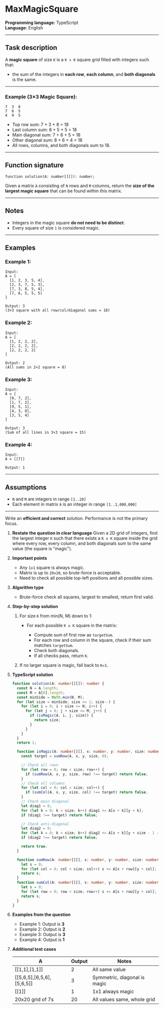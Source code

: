 # MaxMagicSquare

**Programming language:** TypeScript  
**Language:** English  

---

## Task description

A **magic square** of size `K` is a `K × K` square grid filled with integers such that:
- the sum of the integers in **each row**, **each column**, and **both diagonals** is the same.

---

### Example (3×3 Magic Square):

```
7  3  8
7  6  5
4  9  5
```

- Top row sum: 7 + 3 + 8 = 18  
- Last column sum: 8 + 5 + 5 = 18  
- Main diagonal sum: 7 + 6 + 5 = 18  
- Other diagonal sum: 8 + 6 + 4 = 18  
- All rows, columns, and both diagonals sum to 18.

---

## Function signature

```
function solution(A: number[][]): number;
```

Given a matrix `A` consisting of `N` rows and `M` columns, return the **size of the largest magic square** that can be found within this matrix.

---

## Notes

- Integers in the magic square **do not need to be distinct**.
- Every square of size `1` is considered magic.

---

## Examples

### Example 1:

```
Input:
A = [
  [1, 2, 3, 5, 4],
  [2, 3, 7, 5, 3],
  [7, 3, 8, 5, 4],
  [7, 6, 5, 5, 5]
]

Output: 3  
(3×3 square with all row/col/diagonal sums = 18)
```

### Example 2:

```
Input:
A = [
  [1, 2, 2, 2],
  [2, 2, 2, 2],
  [2, 2, 2, 2]
]

Output: 2  
(All sums in 2×2 square = 8)
```

### Example 3:

```
Input:
A = [
  [0, 7, 2],
  [1, 7, 2],
  [9, 5, 1],
  [4, 3, 8],
  [3, 5, 4]
]

Output: 3  
(Sum of all lines in 3×3 square = 15)
```

### Example 4:

```
Input:
A = [[7]]

Output: 1
```

---

## Assumptions

- `N` and `M` are integers in range `[1..20]`
- Each element in matrix `A` is an integer in range `[1..1,000,000]`

---

Write an **efficient and correct** solution. Performance is not the primary focus.

1. **Restate the question in clear language**
   Given a 2D grid of integers, find the largest integer `K` such that there exists a `K x K` square inside the grid where every row, every column, and both diagonals sum to the same value (the square is "magic").

2. **Important points**

   * Any `1x1` square is always magic.
   * Matrix is up to `20x20`, so brute-force is acceptable.
   * Need to check all possible top-left positions and all possible sizes.

3. **Algorithm type**

   * Brute-force check all squares, largest to smallest, return first valid.

4. **Step-by-step solution**

   1. For size `K` from min(N, M) down to 1:

      * For each possible `K x K` square in the matrix:

        * Compute sum of first row as `targetSum`.
        * For each row and column in the square, check if their sum matches `targetSum`.
        * Check both diagonals.
        * If all checks pass, return `K`.
   2. If no larger square is magic, fall back to `K=1`.

5. **TypeScript solution**

   ```ts copy
   function solution(A: number[][]): number {
     const N = A.length;
     const M = A[0].length;
     const minSide = Math.min(N, M);
     for (let size = minSide; size >= 1; size--) {
       for (let i = 0; i + size <= N; i++) {
         for (let j = 0; j + size <= M; j++) {
           if (isMagic(A, i, j, size)) {
             return size;
           }
         }
       }
     }
     return 1;

     function isMagic(A: number[][], x: number, y: number, size: number): boolean {
       const target = sumRow(A, x, y, size, 0);

       // Check all rows
       for (let row = 0; row < size; row++) {
         if (sumRow(A, x, y, size, row) !== target) return false;
       }
       // Check all columns
       for (let col = 0; col < size; col++) {
         if (sumCol(A, x, y, size, col) !== target) return false;
       }
       // Check main diagonal
       let diag1 = 0;
       for (let k = 0; k < size; k++) diag1 += A[x + k][y + k];
       if (diag1 !== target) return false;

       // Check anti-diagonal
       let diag2 = 0;
       for (let k = 0; k < size; k++) diag2 += A[x + k][y + size - 1 - k];
       if (diag2 !== target) return false;

       return true;
     }

     function sumRow(A: number[][], x: number, y: number, size: number, row: number): number {
       let s = 0;
       for (let col = 0; col < size; col++) s += A[x + row][y + col];
       return s;
     }
     function sumCol(A: number[][], x: number, y: number, size: number, col: number): number {
       let s = 0;
       for (let row = 0; row < size; row++) s += A[x + row][y + col];
       return s;
     }
   }
   ```

6. **Examples from the question**

   * Example 1: Output is **3**
   * Example 2: Output is **2**
   * Example 3: Output is **3**
   * Example 4: Output is **1**

7. **Additional test cases**

   | A                             | Output | Notes                        |
   | ----------------------------- | ------ | ---------------------------- |
   | \[\[1,1],\[1,1]]              | 2      | All same value               |
   | \[\[5,6,5],\[6,5,6],\[5,6,5]] | 3      | Symmetric, diagonal is magic |
   | \[\[1]]                       | 1      | 1x1 always magic             |
   | 20x20 grid of 7s              | 20     | All values same, whole grid  |
